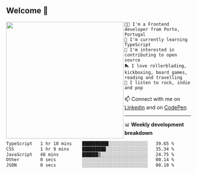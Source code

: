 ## Welcome 👋

<img align="left" src="https://github.com/saraiovieira/saraiovieira/assets/74243584/32f0e061-fcbb-45fe-8361-571943f17664" width="320"/>

```
👩‍💻 I'm a Frontend developer from Porto, Portugal
🌱 I'm currently learning TypeScript
🚩 I'm interested in contributing to open source
🛼 I love rollerblading, kickboxing, board games, reading and travelling
🎵 I listen to rock, indie and pop
```
📫 Connect with me on [Linkedin](https://www.linkedin.com/in/sara-vieira-frontend-developer/) and on [CodePen](https://codepen.io/saraiovieira)

-------

📊 **Weekly development breakdown**

<!--START_SECTION:waka-->

```txt
TypeScript   1 hr 18 mins    ██████████░░░░░░░░░░░░░░░   39.65 %
CSS          1 hr 9 mins     █████████░░░░░░░░░░░░░░░░   35.34 %
JavaScript   48 mins         ██████▒░░░░░░░░░░░░░░░░░░   24.75 %
Other        0 secs          ░░░░░░░░░░░░░░░░░░░░░░░░░   00.14 %
JSON         0 secs          ░░░░░░░░░░░░░░░░░░░░░░░░░   00.10 %
```

<!--END_SECTION:waka-->

